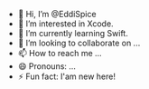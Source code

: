- 👋 Hi, I’m @EddiSpice
- 👀 I’m interested in Xcode.
- 🌱 I’m currently learning Swift.
- 💞️ I’m looking to collaborate on ...
- 📫 How to reach me ...
- 😄 Pronouns: ...
- ⚡ Fun fact: I'am new here!

<!---
EddiSpice/EddiSpice is a ✨ special ✨ repository because its `README.md` (this file) appears on your GitHub profile.
You can click the Preview link to take a look at your changes.
--->
